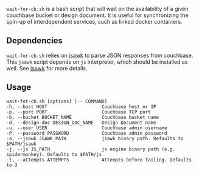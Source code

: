 `wait-for-cb.sh` is a bash script that will wait on the availability of a given couchbase bucket or design document.  It is useful for synchronizing the spin-up of interdependent services, such as linked docker containers.

## Dependencies

`wait-for-cb.sh` relies on [jsawk](https://github.com/micha/jsawk) to parse JSON responses from couchbase. This `jsawk` script depends on `js` interpreter, which should be installed as well. See [jsawk](https://github.com/micha/jsawk) for more details.

## Usage

```
wait-fot-cb.sh [options] [-- COMMAND]
-h, --host HOST                    Couchbase host or IP
-p, --port PORT                    Couchbase TCP port
-b, --bucket BUCKET_NAME           Couchbase bucket name
-d, --design-doc DESIGN_DOC_NAME   Design Document name
-u, --user USER                    Couchbase admin username
-P, --password PASSWORD            Couchbase admin password
-a, --jsawk JSAWK_PATH             jsawk binary path. Defaults to $PATH/jsawk
-j, --js JS_PATH                   js engine binary path (e.g. spidermonkey). Defaults to $PATH/js
-t, --attempts ATTEMPTS            Attempts before failing. Defaults to 3
```
